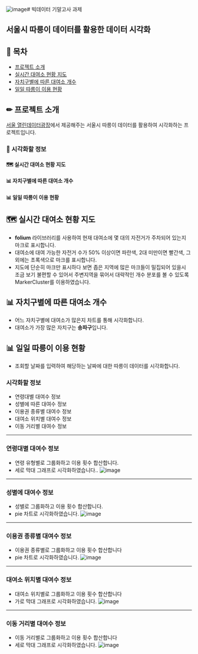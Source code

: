 ![image](https://github.com/ehdrjs4502/big-data-final-project/assets/33916924/c76e1d32-bd92-4a55-9041-37ac7da68d3d)# 빅데이터 기말고사 과제
## 서울시 따릉이 데이터를 활용한 데이터 시각화

## 📃 목차
- [프로젝트 소개](#프로젝트-소개)
- [실시간 대여소 현황 지도](#실시간-대여소-현황-지도)
- [자치구별에 따른 대여소 개수](#자치구별에-따른-대여소-개수)
- [일일 따릉이 이용 현황](#일일-따릉이-이용-현황)

## ✏ 프로젝트 소개
[서울 열린데이터광장](#https://data.seoul.go.kr/)에서 제공해주는 서울시 따릉이 데이터를 활용하여 시각화하는 프로젝트입니다.

### 👀 시각화할 정보
#### 🗺 실시간 대여소 현황 지도
#### 📊 자치구별에 따른 대여소 개수
#### 📊 일일 따릉이 이용 현황


## 🗺 실시간 대여소 현황 지도
- **folium** 라이브러리를 사용하여 현재 대여소에 몇 대의 자전거가 주차되어 있는지 마크로 표시합니다.
- 대여소에 대여 가능한 자전거 수가 50% 이상이면 파란색, 2대 미만이면 빨간색, 그 외에는 초록색으로 마크를 표시합니다.
- 지도에 단순히 마크만 표시하다 보면 좁은 지역에 많은 마크들이 밀집되어 있을시 조금 보기 불편할 수 있어서 주변지역을 묶어서 대략적인 개수 분포를 볼 수 있도록 MarkerCluster를 이용하였습니다.




## 📊 자치구별에 따른 대여소 개수
- 어느 자치구별에 대여소가 많은지 차트를 통해 시각화합니다.
- 대여소가 가장 많은 자치구는 **송파구**입니다.

## 📊 일일 따릉이 이용 현황
- 조회할 날짜를 입력하여 해당하는 날짜에 대한 따릉이 데이터를 시각화합니다.

### 시각화할 정보
- 연령대별 대여수 정보
- 성별에 따른 대여수 정보
- 이용권 종류별 대여수 정보
- 대여소 위치별 대여수 정보
- 이동 거리별 대여수 정보

-----

### 연령대별 대여수 정보
- 연령 유형별로 그룹화하고 이용 횟수 합산합니다.
- 세로 막대 그래프로 시각화하였습니다..
![image](https://github.com/ehdrjs4502/big-data-final-project/assets/33916924/6fcb720a-9e27-4237-aa15-13941554ec0a)

-----

### 성별에 대여수 정보
- 성별로 그룹화하고 이용 횟수 합산합니다.
- pie 차트로 시각화하였습니다.
![image](https://github.com/ehdrjs4502/big-data-final-project/assets/33916924/af9a56d4-1762-4d53-9424-9c9d9644ce3a)

-----

### 이용권 종류별 대여수 정보
- 이용권 종류별로 그룹화하고 이용 횟수 합산합니다
- pie 차트로 시각화하였습니다.
![image](https://github.com/ehdrjs4502/big-data-final-project/assets/33916924/1d710d95-f2ce-45be-bf6f-f0a2c3e134e0)

-----

### 대여소 위치별 대여수 정보
- 대여소 위치별로 그룹화하고 이용 횟수 합산합니다
- 가로 막대 그래프로 시각화하였습니다.
![image](https://github.com/ehdrjs4502/big-data-final-project/assets/33916924/e0a3740c-d43e-447d-9350-a606c1bf4e12)

-----

### 이동 거리별 대여수 정보
- 이동 거리별로 그룹화하고 이용 횟수 합산합니다
- 세로 막대 그래프로 시각화하였습니다.
![image](https://github.com/ehdrjs4502/big-data-final-project/assets/33916924/4ee71865-75c5-4776-aed3-fc0b38ce6675)








